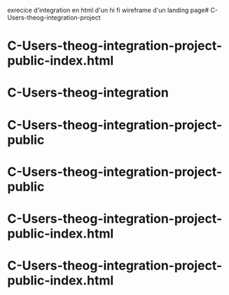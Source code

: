 exrecice d'integration en html d'un hi fi wireframe d'un landing page# C-Users-theog-integration-project
# C-Users-theog-integration-project-public-index.html
# C-Users-theog-integration
# C-Users-theog-integration-project-public
# C-Users-theog-integration-project-public
# C-Users-theog-integration-project-public-index.html
# C-Users-theog-integration-project-public-index.html
